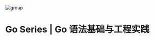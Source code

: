 ![group](https://user-images.githubusercontent.com/5803001/38078769-e6b9ecea-336f-11e8-89c8-b40880b3428c.jpg)

# Go Series | Go 语法基础与工程实践
